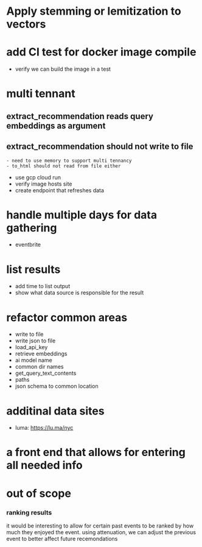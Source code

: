 # Apply stemming or lemitization to vectors

# add CI test for docker image compile 

* verify we can build the image in a test

# multi tennant

## extract_recommendation reads query embeddings as argument

## extract_recommendation should not write to file
    - need to use memory to support multi tennancy
    - to_html should not read from file either
* use gcp cloud run
* verify image hosts site
* create endpoint that refreshes data

# handle multiple days for data gathering
* eventbrite

# list results
* add time to list output
* show what data source is responsible for the result

# refactor common areas
* write to file
* write json to file
* load_api_key
* retrieve embeddings
* ai model name
* common dir names
* get_query_text_contents
* paths
* json schema to common location

# additinal data sites
* luma: https://lu.ma/nyc

# a front end that allows for entering all needed info

# out of scope
### ranking results
it would be interesting to allow for certain past events to be ranked by how much they enjoyed the event. using attenuation, we can adjust the previous event to better affect future recemondations 

